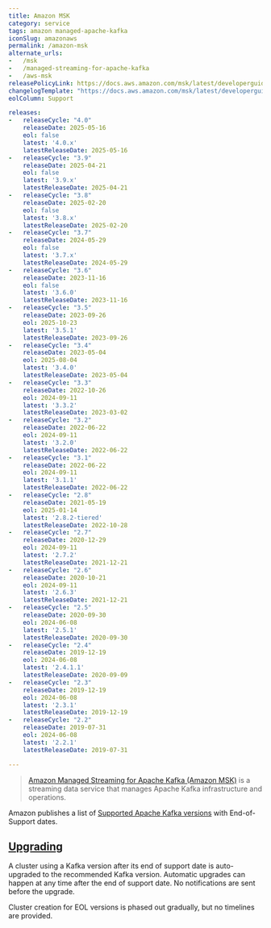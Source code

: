 ```yaml
---
title: Amazon MSK
category: service
tags: amazon managed-apache-kafka
iconSlug: amazonaws
permalink: /amazon-msk
alternate_urls:
-   /msk
-   /managed-streaming-for-apache-kafka
-   /aws-msk
releasePolicyLink: https://docs.aws.amazon.com/msk/latest/developerguide/version-support.html
changelogTemplate: "https://docs.aws.amazon.com/msk/latest/developerguide/supported-kafka-versions.html#{{'__LATEST__' | replace:'.x',''}}"
eolColumn: Support

releases:
-   releaseCycle: "4.0"
    releaseDate: 2025-05-16
    eol: false
    latest: '4.0.x'
    latestReleaseDate: 2025-05-16
-   releaseCycle: "3.9"
    releaseDate: 2025-04-21
    eol: false
    latest: '3.9.x'
    latestReleaseDate: 2025-04-21
-   releaseCycle: "3.8"
    releaseDate: 2025-02-20
    eol: false
    latest: '3.8.x'
    latestReleaseDate: 2025-02-20
-   releaseCycle: "3.7"
    releaseDate: 2024-05-29
    eol: false
    latest: '3.7.x'
    latestReleaseDate: 2024-05-29
-   releaseCycle: "3.6"
    releaseDate: 2023-11-16
    eol: false
    latest: '3.6.0'
    latestReleaseDate: 2023-11-16
-   releaseCycle: "3.5"
    releaseDate: 2023-09-26
    eol: 2025-10-23
    latest: '3.5.1'
    latestReleaseDate: 2023-09-26
-   releaseCycle: "3.4"
    releaseDate: 2023-05-04
    eol: 2025-08-04
    latest: '3.4.0'
    latestReleaseDate: 2023-05-04
-   releaseCycle: "3.3"
    releaseDate: 2022-10-26
    eol: 2024-09-11
    latest: '3.3.2'
    latestReleaseDate: 2023-03-02
-   releaseCycle: "3.2"
    releaseDate: 2022-06-22
    eol: 2024-09-11
    latest: '3.2.0'
    latestReleaseDate: 2022-06-22
-   releaseCycle: "3.1"
    releaseDate: 2022-06-22
    eol: 2024-09-11
    latest: '3.1.1'
    latestReleaseDate: 2022-06-22
-   releaseCycle: "2.8"
    releaseDate: 2021-05-19
    eol: 2025-01-14
    latest: '2.8.2-tiered'
    latestReleaseDate: 2022-10-28
-   releaseCycle: "2.7"
    releaseDate: 2020-12-29
    eol: 2024-09-11
    latest: '2.7.2'
    latestReleaseDate: 2021-12-21
-   releaseCycle: "2.6"
    releaseDate: 2020-10-21
    eol: 2024-09-11
    latest: '2.6.3'
    latestReleaseDate: 2021-12-21
-   releaseCycle: "2.5"
    releaseDate: 2020-09-30
    eol: 2024-06-08
    latest: '2.5.1'
    latestReleaseDate: 2020-09-30
-   releaseCycle: "2.4"
    releaseDate: 2019-12-19
    eol: 2024-06-08
    latest: '2.4.1.1'
    latestReleaseDate: 2020-09-09
-   releaseCycle: "2.3"
    releaseDate: 2019-12-19
    eol: 2024-06-08
    latest: '2.3.1'
    latestReleaseDate: 2019-12-19
-   releaseCycle: "2.2"
    releaseDate: 2019-07-31
    eol: 2024-06-08
    latest: '2.2.1'
    latestReleaseDate: 2019-07-31

---
```


> [Amazon Managed Streaming for Apache Kafka (Amazon MSK)](https://aws.amazon.com/msk/) is a streaming data service
> that manages Apache Kafka infrastructure and operations.

Amazon publishes a list of
[Supported Apache Kafka versions](https://docs.aws.amazon.com/msk/latest/developerguide/supported-kafka-versions.html)
with End-of-Support dates.

## [Upgrading](https://docs.aws.amazon.com/msk/latest/developerguide/version-upgrades.html)

A cluster using a Kafka version after its end of support date is auto-upgraded to the recommended Kafka version. 
Automatic upgrades can happen at any time after the end of support date. No notifications
are sent before the upgrade.

Cluster creation for EOL versions is phased out gradually, but no timelines are provided.

